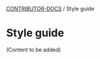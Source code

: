 <!-- Generated breadcrumbs - DO NOT EDIT -->

[CONTRIBUTOR-DOCS](../README.md) / Style guide

<!-- Document title (editable) -->

# Style guide

<!-- Document content (editable) -->

(Content to be added)
